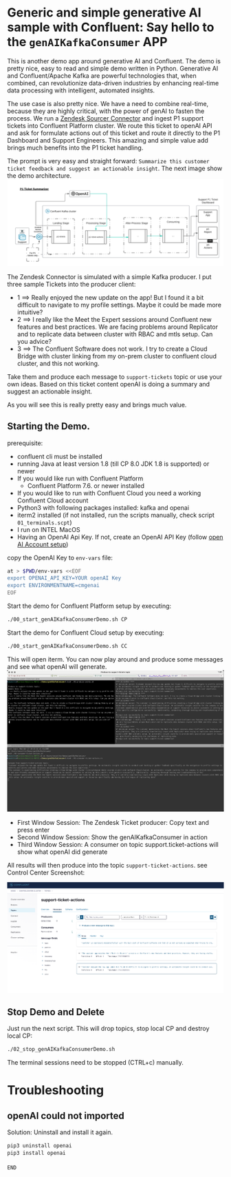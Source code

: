 # Generic and simple generative AI sample with Confluent: Say hello to the `genAIKafkaConsumer` APP

This is another demo app around generative AI and Confluent. The demo is pretty nice, easy to read and simple demo written in Python.
Generative AI and Confluent/Apache Kafka are powerful technologies that, when combined, can revolutionize data-driven industries by enhancing real-time data processing with intelligent, automated insights. 

The use case is also pretty nice. We have a need to combine real-time, because they are highly critical, with the power of genAI to fasten the process. We run a [Zendesk Sourcer Connector](https://docs.confluent.io/kafka-connectors/zendesk/current/overview.html) and ingest P1 support tickets into Confluent Platform cluster. We route this ticket to openAI API and ask for formulate actions out of this ticket and route it directly to the P1 Dashboard and Support Engineers. This amazing and simple value add brings much benefits into the P1 ticket handling.

The prompt is very easy and straight forward: `Summarize this customer ticket feedback and suggest an actionable insight`.
The next image show the demo architecture. 
![Demo architecture.](img/ConfluentGenAIKafkaConsumer.png)

The Zendesk Connector is simulated with a simple Kafka producer. I put three sample Tickets into the producer client:

* 1 ==> Really enjoyed the new update on the app! But I found it a bit difficult to navigate to my profile settings. Maybe it could be made more intuitive?
* 2 ==> I really like the Meet the Expert sessions around Confluent new features and best practices. We are facing problems around Replicator and to replicate data between cluster with RBAC and mtls setup. Can you advice?
* 3 ==> The Confluent Software does not work. I try to create a Cloud Bridge with cluster linking from my on-prem cluster to confluent cloud cluster, and this not working.

Take them and produce each message to `support-tickets` topic or use your own ideas. Based on this ticket content openAI is doing a summary and suggest an actionable insight.

As you will see this is really pretty easy and brings much value.

## Starting the Demo.

prerequisite:

* confluent cli must be installed
* running Java at least version 1.8 (till CP 8.0 JDK 1.8 is supported) or newer
* If you would like run with Confluent Platform
    * Confluent Platform 7.6. or newer installed
* If you would like to run with Confluent Cloud you need a working Confluent Cloud account 
* Python3 with following packages installed: kafka and openai
* iterm2 installed (if not installed, run the scripts manually, check script `01_terminals.scpt`)
* I run on INTEL MacOS
* Having an OpenAI Api Key. If not, create an OpenAI API Key (follow [open AI Account setup](https://platform.openai.com/docs/quickstart/account-setup?context=python))

copy the OpenAI Key to `env-vars` file:

```Bash
at > $PWD/env-vars <<EOF
export OPENAI_API_KEY=YOUR openAI Key
export ENVIRONMENTNAME=cmgenai
EOF
```

Start the demo for Confluent Platform setup by executing:

```bash
./00_start_genAIKafkaConsumerDemo.sh CP
```

Start the demo for Confluent Cloud setup by executing:

```bash
./00_start_genAIKafkaConsumerDemo.sh CC
```


This will open iterm. You can now play around and produce some messages and see what openAI will generate.
![Demo .](img/demo.png)

* First Window Session: The Zendesk Ticket producer: Copy text and press enter
* Second Window Session: Show the genAIKafkaConsumer in action
* Third Window Session: A consumer on topic support.ticket-actions will show what openAI did generate

All results will then produce into the topic `support-ticket-actions`. see Control Center Screenshot:

![Control Center](img/c3.png)

## Stop Demo and Delete

Just run the next script. This will drop topics, stop local CP and destroy local CP:

```bash
./02_stop_genAIKafkaConsumerDemo.sh
```
The terminal sessions need to be stopped (CTRL+c) manually.

# Troubleshooting

## openAI could not imported

Solution: Uninstall and install it again.

```bash
pip3 uninstall openai
pip3 install openai

END

